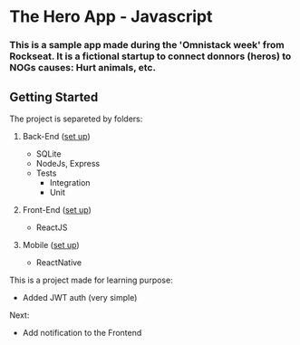# The Hero App  - Javascript


### This is a sample app made during the 'Omnistack week' from Rockseat. It is a fictional startup to connect donnors (heros) to NOGs causes: Hurt animals, etc.


## Getting Started
The project is separeted by folders:
1. Back-End ([set up](/backend/))
    * SQLite
    * NodeJs, Express
    * Tests
        - Integration
        - Unit
2. Front-End ([set up](/frontend/))
    * ReactJS

3. Mobile ([set up](/mobile/))
    * ReactNative


This is a project made for learning purpose:
- Added JWT auth (very simple)

Next:
- Add notification to the Frontend
